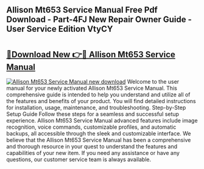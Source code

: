 ## Allison Mt653 Service Manual Free Pdf Download - Part-4FJ New Repair Owner Guide - User Service Edition VtyCY

# <h2><a href="http://bc30171.oget.top/?id=Allison+Mt653+Service+Manual">🔗Download New 👉🔴 Allison Mt653 Service Manual</a></h2>

[![Allison Mt653 Service Manual new download](https://i.imgur.com/5g1atiW.png)](http://bc30171.oget.top/?id=Allison+Mt653+Service+Manual)
Welcome to the user manual for your newly activated Allison Mt653 Service Manual. This comprehensive guide is intended to help you understand and utilize all of the features and benefits of your product. You will find detailed instructions for installation, usage, maintenance, and troubleshooting. Step-by-Step Setup Guide Follow these steps for a seamless and successful setup experience. Allison Mt653 Service Manual advanced features include image recognition, voice commands, customizable profiles, and automatic backups, all accessible through the sleek and customizable interface. We believe that the Allison Mt653 Service Manual has been a comprehensive and thorough resource in your quest to understand the features and capabilities of your new item. If you need any assistance or have any questions, our customer service team is always available.
